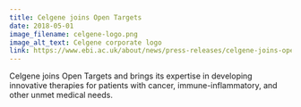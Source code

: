 ```yaml
---
title: Celgene joins Open Targets
date: 2018-05-01
image_filename: celgene-logo.png
image_alt_text: Celgene corporate logo
link: https://www.ebi.ac.uk/about/news/press-releases/celgene-joins-open-targets
---
```

Celgene joins Open Targets and brings its expertise in developing innovative therapies for patients with cancer, immune-inflammatory, and other unmet medical needs.